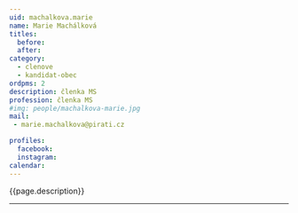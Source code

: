 ```yaml
---
uid: machalkova.marie
name: Marie Machálková
titles:
  before: 
  after:
category:
  - clenove
  - kandidat-obec 
ordpms: 2
description: členka MS
profession: členka MS
#img: people/machalkova-marie.jpg
mail:
 - marie.machalkova@pirati.cz

profiles:
  facebook: 
  instagram: 
calendar: 
---
```


{{page.description}}



---
